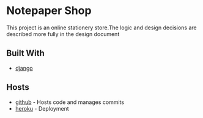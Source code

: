 
# Notepaper Shop

This project is an online stationery store.The logic and design decisions are described more fully in the design document




## Built With


* [django]() 
 

## Hosts
* [github]() - Hosts code and manages commits
* [heroku]() - Deployment




